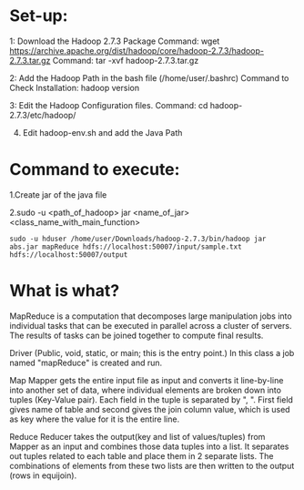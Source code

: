 # Set-up:
1: Download the Hadoop 2.7.3 Package
  Command: wget https://archive.apache.org/dist/hadoop/core/hadoop-2.7.3/hadoop-2.7.3.tar.gz
  Command: tar -xvf hadoop-2.7.3.tar.gz
  
2: Add the Hadoop Path in the bash file (/home/user/.bashrc)
  Command to Check Installation: hadoop version
  
3: Edit the Hadoop Configuration files.
  Command: cd hadoop-2.7.3/etc/hadoop/
  
4. Edit hadoop-env.sh and add the Java Path


# Command to execute:
1.Create jar of the java file

2.sudo -u <username> <path_of_hadoop> jar <name_of_jar> <class_name_with_main_function> <HDFSinputFile> <HDFSoutputFile>
  
```
sudo -u hduser /home/user/Downloads/hadoop-2.7.3/bin/hadoop jar abs.jar mapReduce hdfs://localhost:50007/input/sample.txt hdfs://localhost:50007/output
```

# What is what?
MapReduce is a computation that decomposes large manipulation jobs into individual tasks that can be executed in parallel across a cluster of servers. The results of tasks can be joined together to compute final results.

Driver
(Public, void, static, or main; this is the entry point.)
In this class a job named "mapReduce" is created and run. 

Map
Mapper gets the entire input file as input and converts it line-by-line into another set of data, where individual elements are broken down into tuples (Key-Value pair).
Each field in the tuple is separated by ", ". First field gives name of table and second gives the join column value, which is used as key where the value for it is the entire line.

Reduce
Reducer takes the output(key and list of values/tuples) from Mapper as an input and combines those data tuples into a list. It separates out tuples related to each table and place them in 2 separate lists. The combinations of elements from these two lists are then written to the output (rows in equijoin).
